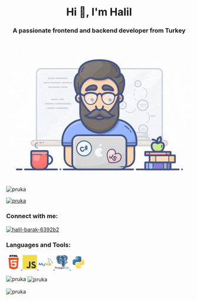 <h1 align="center">Hi 👋, I'm Halil</h1>
<h3 align="center">A passionate frontend and backend developer from Turkey</h3>

<p align="center"> <img src="https://raw.githubusercontent.com/itsferdiardiansa/itsferdiardiansa/master/icons/developer.gif" /> </p>

<p align="left"> <img src="https://komarev.com/ghpvc/?username=pruka&label=Profile%20views&color=0e75b6&style=flat" alt="pruka" /> </p>

<p align="left"> <a href="https://github.com/ryo-ma/github-profile-trophy"><img src="https://github-profile-trophy.vercel.app/?username=pruka" alt="pruka" /></a> </p>

<h3 align="left">Connect with me:</h3>
<p align="left">
<a href="https://linkedin.com/in/halil-barak-6392b2" target="blank"><img align="center" src="https://raw.githubusercontent.com/rahuldkjain/github-profile-readme-generator/master/src/images/icons/Social/linked-in-alt.svg" alt="halil-barak-6392b2" height="30" width="40" /></a>
</p>

<h3 align="left">Languages and Tools:</h3>
<p align="left"> <a href="https://www.w3.org/html/" target="_blank" rel="noreferrer"> <img src="https://raw.githubusercontent.com/devicons/devicon/master/icons/html5/html5-original-wordmark.svg" alt="html5" width="40" height="40"/> </a> <a href="https://developer.mozilla.org/en-US/docs/Web/JavaScript" target="_blank" rel="noreferrer"> <img src="https://raw.githubusercontent.com/devicons/devicon/master/icons/javascript/javascript-original.svg" alt="javascript" width="40" height="40"/> </a> <a href="https://www.mysql.com/" target="_blank" rel="noreferrer"> <img src="https://raw.githubusercontent.com/devicons/devicon/master/icons/mysql/mysql-original-wordmark.svg" alt="mysql" width="40" height="40"/> </a> <a href="https://www.postgresql.org" target="_blank" rel="noreferrer"> <img src="https://raw.githubusercontent.com/devicons/devicon/master/icons/postgresql/postgresql-original-wordmark.svg" alt="postgresql" width="40" height="40"/> </a> <a href="https://www.python.org" target="_blank" rel="noreferrer"> <img src="https://raw.githubusercontent.com/devicons/devicon/master/icons/python/python-original.svg" alt="python" width="40" height="40"/> </a> </p>

<p><img align="left" src="https://github-readme-stats.vercel.app/api/top-langs?username=pruka&show_icons=true&locale=en&layout=compact" alt="pruka" /></p>

<p>&nbsp;<img align="center" src="https://github-readme-stats.vercel.app/api?username=pruka&show_icons=true&locale=en" alt="pruka" /></p>

<p><img align="center" src="https://github-readme-streak-stats.herokuapp.com/?user=pruka&" alt="pruka" /></p>

